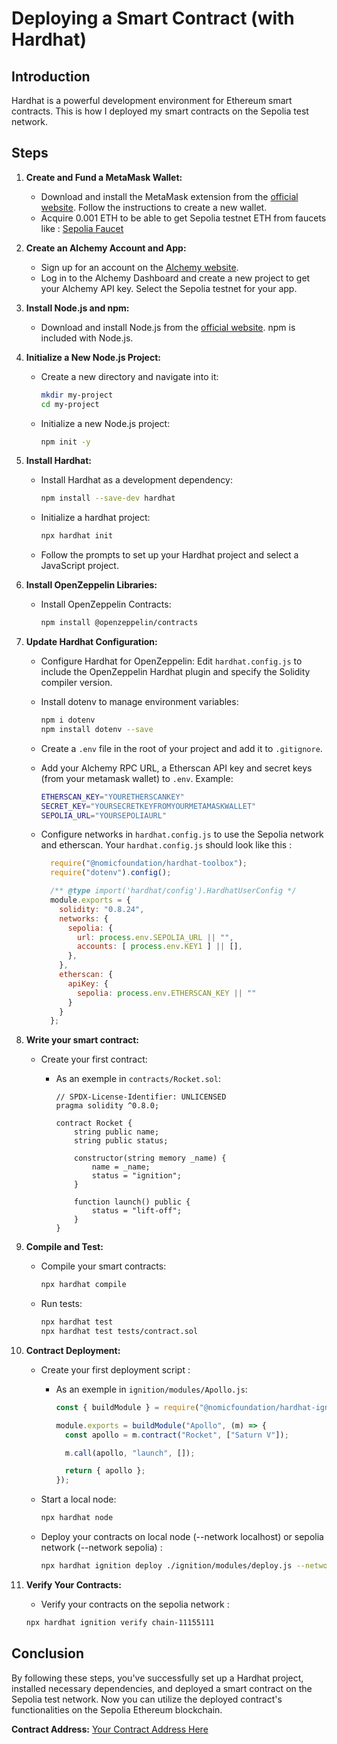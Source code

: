 # Deploying a Smart Contract (with Hardhat)

## Introduction
Hardhat is a powerful development environment for Ethereum smart contracts. This is how I deployed my smart contracts on the Sepolia test network.

## Steps

1. **Create and Fund a MetaMask Wallet:**
   - Download and install the MetaMask extension from the [official website](https://metamask.io/). Follow the instructions to create a new wallet.
   - Acquire 0.001 ETH to be able to get Sepolia testnet ETH from faucets like : [Sepolia Faucet](https://faucet.sepolia.dev/)

2. **Create an Alchemy Account and App:**
   - Sign up for an account on the [Alchemy website](https://alchemy.com/).
   - Log in to the Alchemy Dashboard and create a new project to get your Alchemy API key. Select the Sepolia testnet for your app.
   
3. **Install Node.js and npm:**
   - Download and install Node.js from the [official website](https://nodejs.org/). npm is included with Node.js.

4. **Initialize a New Node.js Project:**
   - Create a new directory and navigate into it:
     
     ```sh
     mkdir my-project
     cd my-project
     ```
     
   - Initialize a new Node.js project:
     
     ```sh
     npm init -y
     ```

5. **Install Hardhat:**
   - Install Hardhat as a development dependency:
     
     ```sh
     npm install --save-dev hardhat
     ```
     
   - Initialize a hardhat project:
     
     ```sh
     npx hardhat init
     ```
     
   - Follow the prompts to set up your Hardhat project and select a JavaScript project.

6. **Install OpenZeppelin Libraries:**
   - Install OpenZeppelin Contracts:
     
     ```sh
     npm install @openzeppelin/contracts
     ```
   
7. **Update Hardhat Configuration:**
   - Configure Hardhat for OpenZeppelin:
     Edit `hardhat.config.js` to include the OpenZeppelin Hardhat plugin and specify the Solidity compiler version.
   - Install dotenv to manage environment variables:
     
     ```sh
     npm i dotenv
     npm install dotenv --save
     ```
   
   - Create a `.env` file in the root of your project and add it to `.gitignore`.
   - Add your Alchemy RPC URL, a Etherscan API key and secret keys (from your metamask wallet) to `.env`. Example:
     
     ```sh
     ETHERSCAN_KEY="YOURETHERSCANKEY"
     SECRET_KEY="YOURSECRETKEYFROMYOURMETAMASKWALLET"
     SEPOLIA_URL="YOURSEPOLIAURL"
     ```
   
   - Configure networks in `hardhat.config.js` to use the Sepolia network and etherscan. Your `hardhat.config.js` should look like this :
     
     ```javascript
       require("@nomicfoundation/hardhat-toolbox");
       require("dotenv").config();

       /** @type import('hardhat/config').HardhatUserConfig */
       module.exports = {
         solidity: "0.8.24",
         networks: {
           sepolia: {
             url: process.env.SEPOLIA_URL || "",
             accounts: [ process.env.KEY1 ] || [],
           },
         },
         etherscan: {
           apiKey: {
             sepolia: process.env.ETHERSCAN_KEY || ""
           }
         }
       };
     ```

7. **Write your smart contract:**
    - Create your first contract:
      - As an exemple in `contracts/Rocket.sol`:
        
        ```solidity
        // SPDX-License-Identifier: UNLICENSED
        pragma solidity ^0.8.0;

        contract Rocket {
            string public name;
            string public status;

            constructor(string memory _name) {
                name = _name;
                status = "ignition";
            }

            function launch() public {
                status = "lift-off";
            }
        }
        ```
      
8. **Compile and Test:**
   - Compile your smart contracts:
     
     ```sh
     npx hardhat compile
     ```
     
   - Run tests:
     
     ```sh
     npx hardhat test
     npx hardhat test tests/contract.sol
     ```

9. **Contract Deployment:**
    - Create your first deployment script :
      - As an exemple in `ignition/modules/Apollo.js`:
        
        ```javascript
        const { buildModule } = require("@nomicfoundation/hardhat-ignition/modules");

        module.exports = buildModule("Apollo", (m) => {
          const apollo = m.contract("Rocket", ["Saturn V"]);

          m.call(apollo, "launch", []);

          return { apollo };
        });
        ```
   - Start a local node:
     
     ```sh
     npx hardhat node
     ```
   
   - Deploy your contracts on local node (--network localhost) or sepolia network (--network sepolia) :
     
     ```sh
     npx hardhat ignition deploy ./ignition/modules/deploy.js --network sepolia
     ```

10. **Verify Your Contracts:**
    - Verify your contracts on the sepolia network :
      
    ```sh
    npx hardhat ignition verify chain-11155111
    ```

## Conclusion
By following these steps, you've successfully set up a Hardhat project, installed necessary dependencies, and deployed a smart contract on the Sepolia test network. Now you can utilize the deployed contract's functionalities on the Sepolia Ethereum blockchain.

**Contract Address:** [Your Contract Address Here](https://sepolia.etherscan.io/address/YourContractAddressHere)

